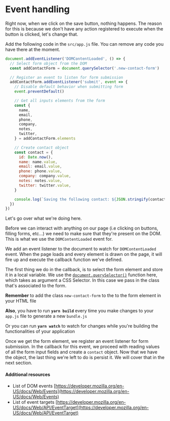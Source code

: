 # Event handling

Right now, when we click on the save button, nothing happens. The reason for this is because we don't have any action registered to execute when the button is clicked, let's change that.

Add the following code in the `src/app.js` file. You can remove any code you have there at the moment.


```javascript
document.addEventListener('DOMContentLoaded', () => {
  // Select form object from the DOM
  const addContactForm = document.querySelector('.new-contact-form')

  // Register an event to listen for form submission
  addContactForm.addEventListener('submit', event => {
    // Disable default behavior when submitting form
    event.preventDefault()

    // Get all inputs elements from the form
    const {
      name,
      email,
      phone,
      company,
      notes,
      twitter,
    } = addContactForm.elements

    // Create contact object
    const contact = {
      id: Date.now(),
      name: name.value,
      email: email.value,
      phone: phone.value,
      company: company.value,
      notes: notes.value,
      twitter: twitter.value,
    }

    console.log(`Saving the following contact: ${JSON.stringify(contact)}`)
  })
})
```

Let's go over what we're doing here.

Before we can interact with anything on our page \(i.e clicking on buttons, filling forms, etc...\) we need to make sure that they're present on the DOM. This is what we use the `DOMContentLoaded` event for.

We add an event listener to the document to watch for `DOMContentLoaded` event. When the page loads and every element is drawn on the page, it will fire up and execute the callback function we've defined.

The first thing we do in the callback, is to select the form element and store it in a local variable. We use the [`document.querySelector()`](https://developer.mozilla.org/en-US/docs/Web/API/Document/querySelector) function here, which takes as argument a CSS Selector. In this case we pass in the class that's associated to the form. 

**Remember** to add the class `new-contact-form` to the  to the form element in your HTML file


**Also**, you have to run **`yarn build`** every time you make changes to your `app.js` file to generate a new `bundle.js` 

Or you can run **`yarn watch`** to watch for changes while you're building the functionalities of your application

Once we get the form element, we register an event listener for form submission. In the callback for this event, we proceed with reading values of all the form input fields and create a `contact` object. Now that we have the object, the last thing we're left to do is persist it. We will cover that in the next section.

#### Additional resources

* List of DOM events [https://developer.mozilla.org/en-US/docs/Web/Events](https://developer.mozilla.org/en-US/docs/Web/Events)
* List of event targets [https://developer.mozilla.org/en-US/docs/Web/API/EventTarget](https://developer.mozilla.org/en-US/docs/Web/API/EventTarget)
